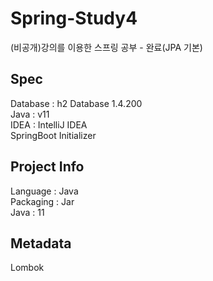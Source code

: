 # Spring-Study4
(비공개)강의를 이용한 스프링 공부 - 완료(JPA 기본)


## Spec

Database : h2 Database 1.4.200 <br>
Java : v11<br>
IDEA : IntelliJ IDEA<br>
SpringBoot Initializer<br>

## Project Info
Language : Java<br>
Packaging : Jar<br>
Java : 11<br>

## Metadata
Lombok
